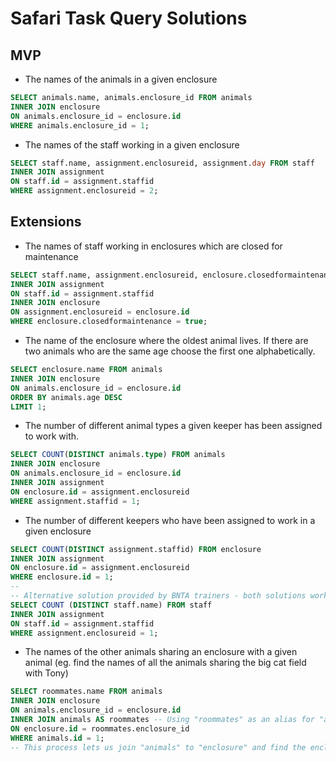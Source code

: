# Safari Task Query Solutions

## MVP

- The names of the animals in a given enclosure

```sql
SELECT animals.name, animals.enclosure_id FROM animals
INNER JOIN enclosure
ON animals.enclosure_id = enclosure.id
WHERE animals.enclosure_id = 1;
```

- The names of the staff working in a given enclosure

```sql
SELECT staff.name, assignment.enclosureid, assignment.day FROM staff
INNER JOIN assignment
ON staff.id = assignment.staffid
WHERE assignment.enclosureid = 2;
```

## Extensions

- The names of staff working in enclosures which are closed for maintenance

```sql
SELECT staff.name, assignment.enclosureid, enclosure.closedformaintenance FROM staff
INNER JOIN assignment
ON staff.id = assignment.staffid
INNER JOIN enclosure
ON assignment.enclosureid = enclosure.id
WHERE enclosure.closedformaintenance = true;
```

- The name of the enclosure where the oldest animal lives. If there are two animals who are the same age choose the first one alphabetically.

```sql
SELECT enclosure.name FROM animals
INNER JOIN enclosure
ON animals.enclosure_id = enclosure.id
ORDER BY animals.age DESC
LIMIT 1;
```

- The number of different animal types a given keeper has been assigned to work with.

```sql
SELECT COUNT(DISTINCT animals.type) FROM animals
INNER JOIN enclosure
ON animals.enclosure_id = enclosure.id
INNER JOIN assignment
ON enclosure.id = assignment.enclosureid
WHERE assignment.staffid = 1;
```

- The number of different keepers who have been assigned to work in a given enclosure

```sql
SELECT COUNT(DISTINCT assignment.staffid) FROM enclosure
INNER JOIN assignment
ON enclosure.id = assignment.enclosureid
WHERE enclosure.id = 1;
--
-- Alternative solution provided by BNTA trainers - both solutions work
SELECT COUNT (DISTINCT staff.name) FROM staff
INNER JOIN assignment
ON staff.id = assignment.staffid
WHERE assignment.enclosureid = 1;
```

- The names of the other animals sharing an enclosure with a given animal (eg. find the names of all the animals sharing the big cat field with Tony)

```sql
SELECT roommates.name FROM animals
INNER JOIN enclosure
ON animals.enclosure_id = enclosure.id
INNER JOIN animals AS roommates	-- Using "roommates" as an alias for "animals" so we can join using the same table again
ON enclosure.id = roommates.enclosure_id
WHERE animals.id = 1;
-- This process lets us join "animals" to "enclosure" and find the enclosure for a given animal. Then we rejoin "animals" in alias form as "roommates" to now search for which animals share an enclosure id with the one we've just found.
```